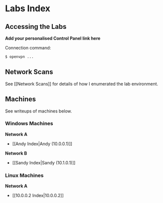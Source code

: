 # Labs Index

## Accessing the Labs

**Add your personalised Control Panel link here**

Connection command:

```bash
$ openvpn ...
```

## Network Scans

See [[Network Scans]] for details of how I enumerated the lab environment.

## Machines

See writeups of machines below.

### Windows Machines

**Network A**
- [[Andy Index|Andy (10.0.0.1)]]

**Network B**
- [[Sandy Index|Sandy (10.1.0.1)]]

### Linux Machines

**Network A**
- [[10.0.0.2 Index|10.0.0.2]]